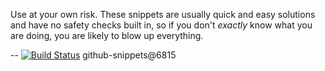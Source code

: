 Use at your own risk. These snippets are usually quick and easy solutions
and have no safety checks built in, so if you don't *exactly* know what
you are doing, you are likely to blow up everything.


--
[![Build Status](https://travis-ci.org/jjYBdx4IL/snippets.png?branch=master)](https://travis-ci.org/jjYBdx4IL/snippets)
github-snippets@6815
